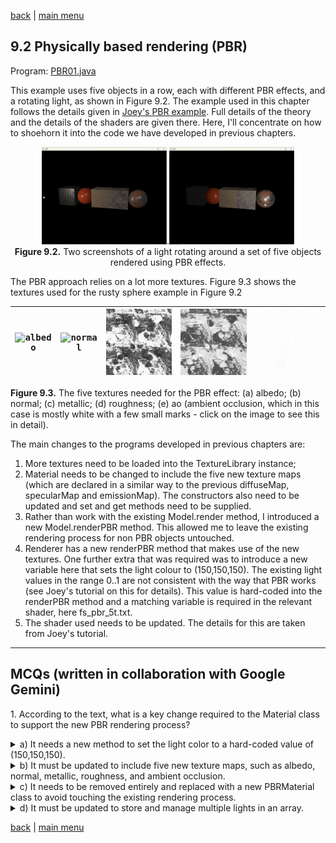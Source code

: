 [back](ch9.md) | [main menu](../README.md)
 
## 9.2 Physically based rendering (PBR)

Program: [PBR01.java](/ch9_extras/ch9_2_PBR)

This example uses five objects in a row, each with different PBR effects, and a rotating light, as shown in Figure 9.2. The example used in this chapter follows the details given in [Joey's PBR example](https://learnopengl.com/PBR/Theory). Full details of the theory and the details of the shaders are given there. Here, I'll concentrate on how to shoehorn it into the code we have developed in previous chapters.

<p align="center">
  <img src="ch9_img/ch9_2_PBR1.png" alt="PBR" width="200">.<img src="ch9_img/ch9_2_PBR2.png" alt="PBR" width="200"><br>
  <strong>Figure 9.2.</strong> Two screenshots of a light rotating around a set of five objects rendered using PBR effects.
</p>

The PBR approach relies on a lot more textures. Figure 9.3 shows the textures used for the rusty sphere example in Figure 9.2

<p align="center">

<kbd> <img src="ch9_img/albedo.png" alt="albedo" width="200"> | <kbd> <img src="ch9_img/normal.png" alt="normal" width="200"> | <kbd> <img src="ch9_img/metallic.png" alt="metallic" width="200"> | <kbd> <img src="ch9_img/roughness.png" alt="roughness" width="200"> | <kbd> <img src="ch9_img/ao.png" alt="ao" width="200">
-|-|-|-|-

  <strong>Figure 9.3.</strong> The five textures needed for the PBR effect: (a) albedo; (b) normal; (c) metallic; (d) roughness; (e) ao (ambient occlusion, which in this case is mostly white with a few small marks - click on the image to see this in detail).
</p>

The main changes to the programs developed in previous chapters are:

1. More textures need to be loaded into the TextureLibrary instance;
2. Material needs to be changed to include the five new texture maps (which are declared in a similar way to the previous diffuseMap, specularMap and emissionMap). The constructors also need to be updated and set and get methods need to be supplied.
3. Rather than work with the existing Model.render method, I introduced a new Model.renderPBR method. This allowed me to leave the existing rendering process for non PBR objects untouched.
4. Renderer has a new renderPBR method that makes use of the new textures. One further extra that was required was to introduce a new variable here that sets the light colour to (150,150,150). The existing light values in the range 0..1 are not consistent with the way that PBR works (see Joey's tutorial on this for details). This value is hard-coded into the renderPBR method and a matching variable is required in the relevant shader, here fs_pbr_5t.txt.
5. The shader used needs to be updated. The details for this are taken from Joey's tutorial.

---

## MCQs (written in collaboration with Google Gemini)

<p>1. According to the text, what is a key change required to the Material class to support the new PBR rendering process?</p>

<details>
<summary>a) It needs a new method to set the light color to a hard-coded value of (150,150,150).</summary>
<p><b>Incorrect.</b> The text states that this hard-coded light color is set within the Renderer.renderPBR method, not the Material class.</p>
</details>

<details>
<summary>b) It must be updated to include five new texture maps, such as albedo, normal, metallic, roughness, and ambient occlusion.</summary>
<p><b>Correct.</b> The text explicitly states that the "Material needs to be changed to include the five new texture maps" which are declared in a similar way to the previous maps.</p>
</details>

<details>
<summary>c) It needs to be removed entirely and replaced with a new PBRMaterial class to avoid touching the existing rendering process.</summary>
<p><b>Incorrect.</b> The text describes changes to the existing Material class and the introduction of a new Model.renderPBR method, but not a new PBRMaterial class.</p>
</details>

<details>
<summary>d) It must be updated to store and manage multiple lights in an array.</summary>
<p><b>Incorrect.</b> The previous chapter's example (ML01.java) addressed the handling of multiple lights. This text focuses on changes needed for PBR.</p>
</details>


[back](ch9.md) | [main menu](../README.md)